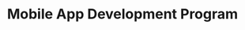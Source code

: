 ---
# This topic lives at
# https://digital.gov/topics/mobile-app-development-program

slug: "mobile-app-development-program"

# Topic Title
title: "Mobile App Development Program"

# description — keep it short and clear
summary: ""


# Weight
weight: 1

# For more information on managing topics,
# see https://github.com/GSA/digitalgov.gov/wiki
---